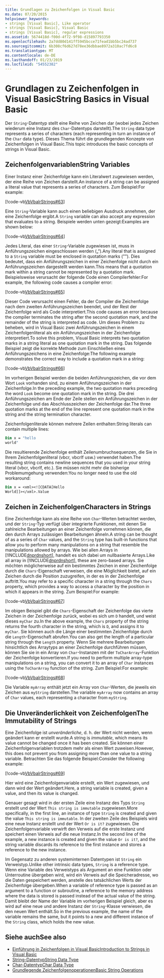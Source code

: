 ```yaml
---
title: Grundlagen zu Zeichenfolgen in Visual Basic
ms.date: 07/20/2015
helpviewer_keywords:
- strings [Visual Basic], Like operator
- strings [Visual Basic], Visual Basic
- strings [Visual Basic], regular expressions
ms.assetid: 5674418d-f00d-4f72-9f98-d15897793350
ms.openlocfilehash: 2a7dd80d141ff5945bcce71fead1bb5bc24ad737
ms.sourcegitcommit: 6b308cf6d627d78ee36dbbae8972a310ac7fd6c8
ms.translationtype: MT
ms.contentlocale: de-DE
ms.lasthandoff: 01/23/2019
ms.locfileid: "54552382"
---
```

# <a name="string-basics-in-visual-basic"></a><span data-ttu-id="453b3-102">Grundlagen zu Zeichenfolgen in Visual Basic</span><span class="sxs-lookup"><span data-stu-id="453b3-102">String Basics in Visual Basic</span></span>
<span data-ttu-id="453b3-103">Der `String`-Datentyp stellt eine Reihe von Zeichen dar (wobei jedes Zeichen wiederum eine Instanz des `Char`-Datentyps darstellt).</span><span class="sxs-lookup"><span data-stu-id="453b3-103">The `String` data type represents a series of characters (each representing in turn an instance of the `Char` data type).</span></span> <span data-ttu-id="453b3-104">Dieses Thema führt die grundlegenden Konzepte von Zeichenfolgen in Visual Basic.</span><span class="sxs-lookup"><span data-stu-id="453b3-104">This topic introduces the basic concepts of strings in Visual Basic.</span></span>  
  
## <a name="string-variables"></a><span data-ttu-id="453b3-105">Zeichenfolgenvariablen</span><span class="sxs-lookup"><span data-stu-id="453b3-105">String Variables</span></span>  
 <span data-ttu-id="453b3-106">Einer Instanz einer Zeichenfolge kann ein Literalwert zugewiesen werden, der eine Reihe von Zeichen darstellt.</span><span class="sxs-lookup"><span data-stu-id="453b3-106">An instance of a string can be assigned a literal value that represents a series of characters.</span></span> <span data-ttu-id="453b3-107">Zum Beispiel:</span><span class="sxs-lookup"><span data-stu-id="453b3-107">For example:</span></span>  
  
 [!code-vb[VbVbalrStrings#63](../../../../visual-basic/language-reference/functions/codesnippet/VisualBasic/string-basics_1.vb)]  
  
 <span data-ttu-id="453b3-108">Eine `String`-Variable kann auch einen beliebigen Ausdruck annehmen, der eine Zeichenfolge ergibt.</span><span class="sxs-lookup"><span data-stu-id="453b3-108">A `String` variable can also accept any expression that evaluates to a string.</span></span> <span data-ttu-id="453b3-109">Beispiele werden unten gezeigt:</span><span class="sxs-lookup"><span data-stu-id="453b3-109">Examples are shown below:</span></span>  
  
 [!code-vb[VbVbalrStrings#64](../../../../visual-basic/language-reference/functions/codesnippet/VisualBasic/string-basics_2.vb)]  
  
 <span data-ttu-id="453b3-110">Jedes Literal, das einer `String`-Variable zugewiesen ist, muss in Anführungszeichen eingeschlossen werden („“).</span><span class="sxs-lookup"><span data-stu-id="453b3-110">Any literal that is assigned to a `String` variable must be enclosed in quotation marks ("").</span></span> <span data-ttu-id="453b3-111">Dies bedeutet, dass ein Anführungszeichen in einer Zeichenfolge nicht durch ein Anführungszeichen dargestellt werden kann.</span><span class="sxs-lookup"><span data-stu-id="453b3-111">This means that a quotation mark within a string cannot be represented by a quotation mark.</span></span> <span data-ttu-id="453b3-112">Beispielsweise verursacht der folgende Code einen Compilerfehler:</span><span class="sxs-lookup"><span data-stu-id="453b3-112">For example, the following code causes a compiler error:</span></span>  
  
 [!code-vb[VbVbalrStrings#65](../../../../visual-basic/language-reference/functions/codesnippet/VisualBasic/string-basics_3.vb)]  
  
 <span data-ttu-id="453b3-113">Dieser Code verursacht einen Fehler, da der Compiler die Zeichenfolge nach dem zweiten Anführungszeichen beendet, und der Rest der Zeichenfolge wird als Code interpretiert.</span><span class="sxs-lookup"><span data-stu-id="453b3-113">This code causes an error because the compiler terminates the string after the second quotation mark, and the remainder of the string is interpreted as code.</span></span> <span data-ttu-id="453b3-114">Um dieses Problem zu beheben, wird in Visual Basic zwei Anführungszeichen in einem Zeichenfolgenliteral als ein Anführungszeichen in der Zeichenfolge interpretiert.</span><span class="sxs-lookup"><span data-stu-id="453b3-114">To solve this problem, Visual Basic interprets two quotation marks in a string literal as one quotation mark in the string.</span></span> <span data-ttu-id="453b3-115">Das folgende Beispiel zeigt die korrekte Methode zum Einschließen eines Anführungszeichens in eine Zeichenfolge:</span><span class="sxs-lookup"><span data-stu-id="453b3-115">The following example demonstrates the correct way to include a quotation mark in a string:</span></span>  
  
 [!code-vb[VbVbalrStrings#66](../../../../visual-basic/language-reference/functions/codesnippet/VisualBasic/string-basics_4.vb)]  
  
 <span data-ttu-id="453b3-116">Im vorherigen Beispiel werden die beiden Anführungszeichen, die vor dem Wort `Look` vorhanden sind, zu einem Anführungszeichen in der Zeichenfolge.</span><span class="sxs-lookup"><span data-stu-id="453b3-116">In the preceding example, the two quotation marks preceding the word `Look` become one quotation mark in the string.</span></span> <span data-ttu-id="453b3-117">Die drei Anführungszeichen am Ende der Zeile stellen ein Anführungszeichen in der Zeichenfolge und das Abschlusszeichen der Zeichenfolge dar.</span><span class="sxs-lookup"><span data-stu-id="453b3-117">The three quotation marks at the end of the line represent one quotation mark in the string and the string termination character.</span></span>  
  
 <span data-ttu-id="453b3-118">Zeichenfolgenliterale können mehrere Zeilen enthalten:</span><span class="sxs-lookup"><span data-stu-id="453b3-118">String literals can contain multiple lines:</span></span>  
  
```vb  
Dim x = "hello  
world"  
```  
  
 <span data-ttu-id="453b3-119">Die resultierende Zeichenfolge enthält Zeilenumbruchsequenzen, die Sie in Ihrem Zeichenfolgenliteral (vbcr, vbcrlf usw.) verwendet haben.</span><span class="sxs-lookup"><span data-stu-id="453b3-119">The resulting string contains newline sequences that you used in your string literal (vbcr, vbcrlf, etc.).</span></span>  <span data-ttu-id="453b3-120">Sie müssen nicht mehr die bisherige Problemumgehung verwenden:</span><span class="sxs-lookup"><span data-stu-id="453b3-120">You no longer need to use the old workaround:</span></span>  
  
```vb  
Dim x = <xml><![CDATA[Hello  
World]]></xml>.Value  
```  
  
## <a name="characters-in-strings"></a><span data-ttu-id="453b3-121">Zeichen in Zeichenfolgen</span><span class="sxs-lookup"><span data-stu-id="453b3-121">Characters in Strings</span></span>  
 <span data-ttu-id="453b3-122">Eine Zeichenfolge kann als eine Reihe von `Char`-Werten betrachtet werden, und der `String`-Typ verfügt über integrierte Funktionen, mit denen Sie zahlreiche Bearbeitungen an einer Zeichenfolge vornehmen können, die den durch Arrays zulässigen Bearbeitungen ähneln.</span><span class="sxs-lookup"><span data-stu-id="453b3-122">A string can be thought of as a series of `Char` values, and the `String` type has built-in functions that allow you to perform many manipulations on a string that resemble the manipulations allowed by arrays.</span></span> <span data-ttu-id="453b3-123">Wie bei allen Arrays in [!INCLUDE[dnprdnshort](~/includes/dnprdnshort-md.md)], handelt es sich dabei um nullbasierte Arrays.</span><span class="sxs-lookup"><span data-stu-id="453b3-123">Like all array in [!INCLUDE[dnprdnshort](~/includes/dnprdnshort-md.md)], these are zero-based arrays.</span></span> <span data-ttu-id="453b3-124">Sie möchten möglicherweise auf ein bestimmtes Zeichen in einer Zeichenfolge durch die `Chars`-Eigenschaft verweisen, die eine Möglichkeit bietet, auf ein Zeichen durch die Position zuzugreifen, in der es in der Zeichenfolge auftritt.</span><span class="sxs-lookup"><span data-stu-id="453b3-124">You may refer to a specific character in a string through the `Chars` property, which provides a way to access a character by the position in which it appears in the string.</span></span> <span data-ttu-id="453b3-125">Zum Beispiel:</span><span class="sxs-lookup"><span data-stu-id="453b3-125">For example:</span></span>  
  
 [!code-vb[VbVbalrStrings#67](../../../../visual-basic/language-reference/functions/codesnippet/VisualBasic/string-basics_5.vb)]  
  
 <span data-ttu-id="453b3-126">Im obigen Beispiel gibt die `Chars`-Eigenschaft der Zeichenfolge das vierte Zeichen in der Zeichenfolge zurück, wobei es sich um `D` handelt, und weist dieses `myChar` zu.</span><span class="sxs-lookup"><span data-stu-id="453b3-126">In the above example, the `Chars` property of the string returns the fourth character in the string, which is `D`, and assigns it to `myChar`.</span></span> <span data-ttu-id="453b3-127">Sie können auch die Länge einer bestimmten Zeichenfolge durch die `Length`-Eigenschaft abrufen.</span><span class="sxs-lookup"><span data-stu-id="453b3-127">You can also get the length of a particular string through the `Length` property.</span></span> <span data-ttu-id="453b3-128">Wenn Sie mehrere Bearbeitungen hinsichtlich des Arraytyps an einer Zeichenfolge durchführen müssen, können Sie sie in ein Array von `Char`-Instanzen mit der `ToCharArray`-Funktion der Zeichenfolge konvertieren.</span><span class="sxs-lookup"><span data-stu-id="453b3-128">If you need to perform multiple array-type manipulations on a string, you can convert it to an array of `Char` instances using the `ToCharArray` function of the string.</span></span> <span data-ttu-id="453b3-129">Zum Beispiel:</span><span class="sxs-lookup"><span data-stu-id="453b3-129">For example:</span></span>  
  
 [!code-vb[VbVbalrStrings#68](../../../../visual-basic/language-reference/functions/codesnippet/VisualBasic/string-basics_6.vb)]  
  
 <span data-ttu-id="453b3-130">Die Variable `myArray` enthält jetzt ein Array von `Char`-Werten, die jeweils ein Zeichen aus `myString` darstellen.</span><span class="sxs-lookup"><span data-stu-id="453b3-130">The variable `myArray` now contains an array of `Char` values, each representing a character from `myString`.</span></span>  
  
## <a name="the-immutability-of-strings"></a><span data-ttu-id="453b3-131">Die Unveränderlichkeit von Zeichenfolgen</span><span class="sxs-lookup"><span data-stu-id="453b3-131">The Immutability of Strings</span></span>  
 <span data-ttu-id="453b3-132">Eine Zeichenfolge ist *unveränderliche*, d. h. der Wert nicht werden, wenn geändert kann er erstellt wurde.</span><span class="sxs-lookup"><span data-stu-id="453b3-132">A string is *immutable*, which means its value cannot be changed once it has been created.</span></span> <span data-ttu-id="453b3-133">Sie können einer Zeichenfolgenvariablen trotzdem mehr als einen Wert zuweisen.</span><span class="sxs-lookup"><span data-stu-id="453b3-133">However, this does not prevent you from assigning more than one value to a string variable.</span></span> <span data-ttu-id="453b3-134">Betrachten Sie das folgende Beispiel:</span><span class="sxs-lookup"><span data-stu-id="453b3-134">Consider the following example:</span></span>  
  
 [!code-vb[VbVbalrStrings#69](../../../../visual-basic/language-reference/functions/codesnippet/VisualBasic/string-basics_7.vb)]  
  
 <span data-ttu-id="453b3-135">Hier wird eine Zeichenfolgenvariable erstellt, ein Wert zugewiesen, und dann wird der Wert geändert.</span><span class="sxs-lookup"><span data-stu-id="453b3-135">Here, a string variable is created, given a value, and then its value is changed.</span></span>  
  
 <span data-ttu-id="453b3-136">Genauer gesagt wird in der ersten Zeile eine Instanz des Typs `String` erstellt und der Wert `This string is immutable` zugewiesen.</span><span class="sxs-lookup"><span data-stu-id="453b3-136">More specifically, in the first line, an instance of type `String` is created and given the value `This string is immutable`.</span></span> <span data-ttu-id="453b3-137">In der zweiten Zeile des Beispiels wird eine neue Instanz erstellt und der Wert `Or is it?` zugewiesen. Die Zeichenfolgenvariable verwirft den Verweis auf die erste Instanz und speichert einen Verweis auf die neue Instanz.</span><span class="sxs-lookup"><span data-stu-id="453b3-137">In the second line of the example, a new instance is created and given the value `Or is it?`, and the string variable discards its reference to the first instance and stores a reference to the new instance.</span></span>  
  
 <span data-ttu-id="453b3-138">Im Gegensatz zu anderen systeminternen Datentypen ist `String` ein Verweistyp.</span><span class="sxs-lookup"><span data-stu-id="453b3-138">Unlike other intrinsic data types, `String` is a reference type.</span></span> <span data-ttu-id="453b3-139">Wenn eine Variable des Verweistyps als Argument an eine Funktion oder Unterroutine übergeben wird, wird ein Verweis auf die Speicheradresse, wo die Daten gespeichert werden, anstelle des tatsächlichen Werts der Zeichenfolge übergeben.</span><span class="sxs-lookup"><span data-stu-id="453b3-139">When a variable of reference type is passed as an argument to a function or subroutine, a reference to the memory address where the data is stored is passed instead of the actual value of the string.</span></span> <span data-ttu-id="453b3-140">Damit bleibt der Name der Variable im vorherigen Beispiel gleich, aber es wird auf eine neue und andere Instanz der `String`-Klasse verwiesen, die den neuen Wert enthält.</span><span class="sxs-lookup"><span data-stu-id="453b3-140">So in the previous example, the name of the variable remains the same, but it points to a new and different instance of the `String` class, which holds the new value.</span></span>  
  
## <a name="see-also"></a><span data-ttu-id="453b3-141">Siehe auch</span><span class="sxs-lookup"><span data-stu-id="453b3-141">See also</span></span>
- [<span data-ttu-id="453b3-142">Einführung in Zeichenfolgen in Visual Basic</span><span class="sxs-lookup"><span data-stu-id="453b3-142">Introduction to Strings in Visual Basic</span></span>](../../../../visual-basic/programming-guide/language-features/strings/introduction-to-strings.md)
- [<span data-ttu-id="453b3-143">String-Datentyp</span><span class="sxs-lookup"><span data-stu-id="453b3-143">String Data Type</span></span>](../../../../visual-basic/language-reference/data-types/string-data-type.md)
- [<span data-ttu-id="453b3-144">Char-Datentyp</span><span class="sxs-lookup"><span data-stu-id="453b3-144">Char Data Type</span></span>](../../../../visual-basic/language-reference/data-types/char-data-type.md)
- [<span data-ttu-id="453b3-145">Grundlegende Zeichenfolgenoperationen</span><span class="sxs-lookup"><span data-stu-id="453b3-145">Basic String Operations</span></span>](../../../../standard/base-types/basic-string-operations.md)
